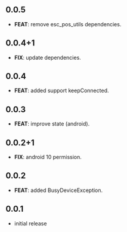 ## 0.0.5

 - **FEAT**: remove esc_pos_utils dependencies.

## 0.0.4+1

 - **FIX**: update dependencies.

## 0.0.4

 - **FEAT**: added support keepConnected.

## 0.0.3

 - **FEAT**: improve state (android).

## 0.0.2+1

 - **FIX**: android 10 permission.

## 0.0.2

 - **FEAT**: added BusyDeviceException.

## 0.0.1

* initial release
